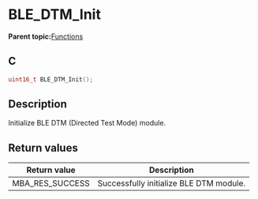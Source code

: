 # BLE\_DTM\_Init

**Parent topic:**[Functions](GUID-347B9612-7A12-4EBB-AAAC-57FB3DD4960D.md)

## C

```c
uint16_t BLE_DTM_Init();
```

## Description

Initialize BLE DTM \(Directed Test Mode\) module.

## Return values

|Return value|Description|
|------------|-----------|
|MBA\_RES\_SUCCESS|Successfully initialize BLE DTM module.|

